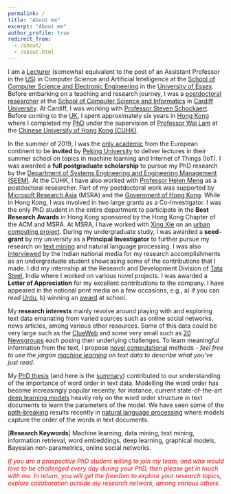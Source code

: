 ```yaml
---
permalink: /
title: "About me"
excerpt: "About me"
author_profile: true
redirect_from: 
  - /about/
  - /about.html
---
```


I am a [Lecturer](https://en.wikipedia.org/wiki/Lecturer) (somewhat equivalent to the post of an Assistant Professor in the [US](https://en.wikipedia.org/wiki/United_States)) in Computer Science and Artificial Intelligence at the [School of Computer Science and Electronic Engineering](https://www.essex.ac.uk/departments/computer-science-and-electronic-engineering) in the [University of Essex](https://www.essex.ac.uk/). Before embarking on a teaching and research journey, I was a [postdoctoral researcher](https://en.wikipedia.org/wiki/Postdoctoral_researcher) at the [School of Computer Science and Informatics](https://www.cardiff.ac.uk/computer-science) in [Cardiff University](https://www.cardiff.ac.uk/). At Cardiff, I was working with [Professor Steven Schockaert](https://www.cardiff.ac.uk/people/view/133772-schockaert-steven). Before coming to the [UK](https://en.wikipedia.org/wiki/United_Kingdom), I spent approximately six years in [Hong Kong](https://en.wikipedia.org/wiki/Hong_Kong) where I completed my [PhD](https://en.wikipedia.org/wiki/Doctor_of_Philosophy) under the supervision of [Professor Wai Lam](http://www.se.cuhk.edu.hk/people/academic-staff/prof-lam-wai/) at the [Chinese University of Hong Kong (CUHK)](http://www.cuhk.edu.hk/english/index.html).

In the summer of 2019, I was the [only academic](/files/Summer_Course_Program_2019.pdf) from the European continent to be **invited** by [Peking University](http://english.pku.edu.cn/) to deliver lectures in their summer school on topics in machine learning and Internet of Things (IoT). I was awarded a **full postgraduate scholarship** to pursue my PhD research by the [Department of Systems Engineering and Engineering Management (SEEM)](http://www.se.cuhk.edu.hk/). At the CUHK, I have also worked with [Professor Helen Meng](http://www.se.cuhk.edu.hk/people/academic-staff/prof-meng-mei-ling-helen/) as a postdoctoral researcher. Part of my postdoctoral work was supported by [Microsoft Research Asia](https://www.microsoft.com/en-us/research/lab/microsoft-research-asia/) (MSRA) and the [Government of Hong Kong](https://www.ugc.edu.hk/eng/rgc/). While in Hong Kong, I was involved in two large grants as a Co-Investigator. I was the only PhD student in the entire department to participate in the **Best Research Awards** in Hong Kong sponsored by the Hong Kong Chapter of the ACM and MSRA. At MSRA, I have worked with [Xing Xie](https://www.microsoft.com/en-us/research/people/xingx/) on an [urban computing project](https://www.microsoft.com/en-us/research/project/urban-computing/). During my undergraduate study, I was awarded a **seed-grant** by my university as a **Principal Investigator** to further pursue my research on [text mining](https://en.wikipedia.org/wiki/Text_mining) and natural language processing. I was also [interviewed](/files/Shoaib.jpg) by the Indian national media for my research accomplishments as an undergraduate student showcasing some of the contributions that I made. I did my internship at the Research and Development Division of [Tata Steel](https://www.tatasteeleurope.com/), India where I worked on various novel projects. I was awarded a **Letter of Appreciation** for my excellent contributions to the company. I have appeared in the national print media on a few occasions, e.g., a) if you can read [Urdu](/files/urdu_newspaper_report.jpg), b) winning an [award](/files/news_report_class_rank.png) at school.

My **research interests** mainly revolve around playing with and exploring text data emanating from varied sources such as online social networks, news articles, among various other resources. Some of this data could be very large such as the [ClueWeb](https://lemurproject.org/clueweb12/) and some very small such as [20 Newsgroups](http://qwone.com/~jason/20Newsgroups/) each posing their underlying challenges. To learn meaningful information from the text, I propose [novel computational](https://en.wikipedia.org/wiki/Mathematical_model) methods - *feel free to use the jargon [machine learning](https://en.wikipedia.org/wiki/Machine_learning) on text data to describe what you've just read*.

My [PhD thesis](/files/ShoaibJameelPhDThesis.pdf) (and here is the [summary](/files/thesis_presentation.pdf)) contributed to our understanding of the importance of word order in text data. Modelling the word order has become increasingly popular recently, for instance, current state-of-the-art [deep learning models](https://github.com/huggingface/transformers) heavily rely on the word order structure in text documents to learn the parameters of the model. We have seen some of the  [path-breaking](https://arxiv.org/abs/1810.04805) results recently in [natural language processing](https://en.wikipedia.org/wiki/Natural_language_processing) where models capture the order of the words in text documents.

[**Research Keywords**] Machine learning, data mining, text mining, information retrieval, word embeddings, deep learning, graphical models, Bayesian non-parametrics, online social networks.

<span style="color:red"> *If you are a prospective PhD student willing to join my team, and who would love to be challenged every day during your PhD, then please get in touch with me. In return, you will get the freedom to explore your research topics, explore collaboration outside my research network, among various others.* </span>
